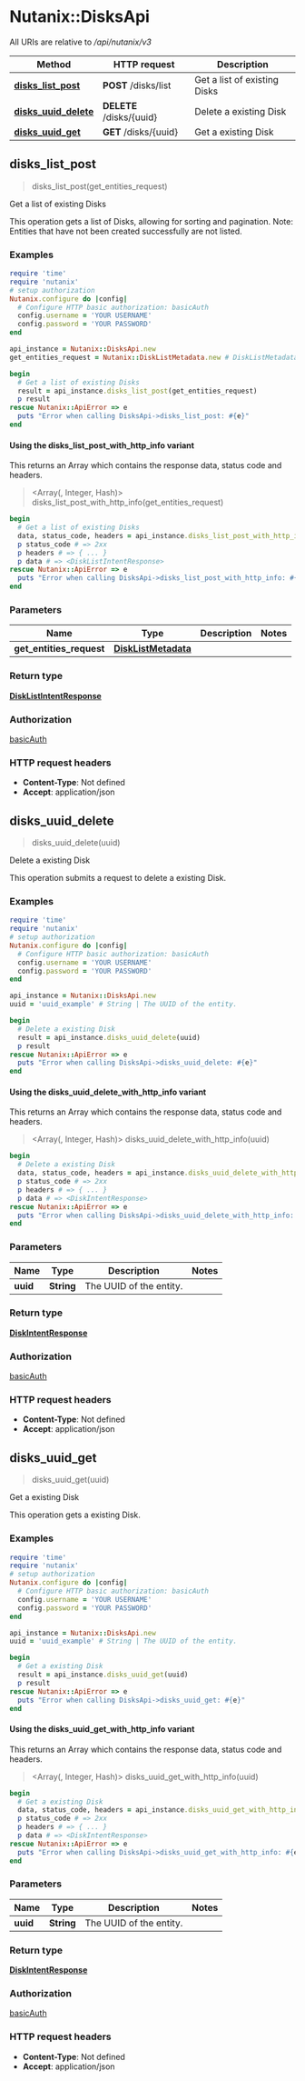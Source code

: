 # Nutanix::DisksApi

All URIs are relative to */api/nutanix/v3*

| Method | HTTP request | Description |
| ------ | ------------ | ----------- |
| [**disks_list_post**](DisksApi.md#disks_list_post) | **POST** /disks/list | Get a list of existing Disks |
| [**disks_uuid_delete**](DisksApi.md#disks_uuid_delete) | **DELETE** /disks/{uuid} | Delete a existing Disk |
| [**disks_uuid_get**](DisksApi.md#disks_uuid_get) | **GET** /disks/{uuid} | Get a existing Disk |


## disks_list_post

> <DiskListIntentResponse> disks_list_post(get_entities_request)

Get a list of existing Disks

This operation gets a list of Disks, allowing for sorting and pagination. Note: Entities that have not been created successfully are not listed. 

### Examples

```ruby
require 'time'
require 'nutanix'
# setup authorization
Nutanix.configure do |config|
  # Configure HTTP basic authorization: basicAuth
  config.username = 'YOUR USERNAME'
  config.password = 'YOUR PASSWORD'
end

api_instance = Nutanix::DisksApi.new
get_entities_request = Nutanix::DiskListMetadata.new # DiskListMetadata | 

begin
  # Get a list of existing Disks
  result = api_instance.disks_list_post(get_entities_request)
  p result
rescue Nutanix::ApiError => e
  puts "Error when calling DisksApi->disks_list_post: #{e}"
end
```

#### Using the disks_list_post_with_http_info variant

This returns an Array which contains the response data, status code and headers.

> <Array(<DiskListIntentResponse>, Integer, Hash)> disks_list_post_with_http_info(get_entities_request)

```ruby
begin
  # Get a list of existing Disks
  data, status_code, headers = api_instance.disks_list_post_with_http_info(get_entities_request)
  p status_code # => 2xx
  p headers # => { ... }
  p data # => <DiskListIntentResponse>
rescue Nutanix::ApiError => e
  puts "Error when calling DisksApi->disks_list_post_with_http_info: #{e}"
end
```

### Parameters

| Name | Type | Description | Notes |
| ---- | ---- | ----------- | ----- |
| **get_entities_request** | [**DiskListMetadata**](DiskListMetadata.md) |  |  |

### Return type

[**DiskListIntentResponse**](DiskListIntentResponse.md)

### Authorization

[basicAuth](../README.md#basicAuth)

### HTTP request headers

- **Content-Type**: Not defined
- **Accept**: application/json


## disks_uuid_delete

> <DiskIntentResponse> disks_uuid_delete(uuid)

Delete a existing Disk

This operation submits a request to delete a existing Disk.

### Examples

```ruby
require 'time'
require 'nutanix'
# setup authorization
Nutanix.configure do |config|
  # Configure HTTP basic authorization: basicAuth
  config.username = 'YOUR USERNAME'
  config.password = 'YOUR PASSWORD'
end

api_instance = Nutanix::DisksApi.new
uuid = 'uuid_example' # String | The UUID of the entity.

begin
  # Delete a existing Disk
  result = api_instance.disks_uuid_delete(uuid)
  p result
rescue Nutanix::ApiError => e
  puts "Error when calling DisksApi->disks_uuid_delete: #{e}"
end
```

#### Using the disks_uuid_delete_with_http_info variant

This returns an Array which contains the response data, status code and headers.

> <Array(<DiskIntentResponse>, Integer, Hash)> disks_uuid_delete_with_http_info(uuid)

```ruby
begin
  # Delete a existing Disk
  data, status_code, headers = api_instance.disks_uuid_delete_with_http_info(uuid)
  p status_code # => 2xx
  p headers # => { ... }
  p data # => <DiskIntentResponse>
rescue Nutanix::ApiError => e
  puts "Error when calling DisksApi->disks_uuid_delete_with_http_info: #{e}"
end
```

### Parameters

| Name | Type | Description | Notes |
| ---- | ---- | ----------- | ----- |
| **uuid** | **String** | The UUID of the entity. |  |

### Return type

[**DiskIntentResponse**](DiskIntentResponse.md)

### Authorization

[basicAuth](../README.md#basicAuth)

### HTTP request headers

- **Content-Type**: Not defined
- **Accept**: application/json


## disks_uuid_get

> <DiskIntentResponse> disks_uuid_get(uuid)

Get a existing Disk

This operation gets a existing Disk.

### Examples

```ruby
require 'time'
require 'nutanix'
# setup authorization
Nutanix.configure do |config|
  # Configure HTTP basic authorization: basicAuth
  config.username = 'YOUR USERNAME'
  config.password = 'YOUR PASSWORD'
end

api_instance = Nutanix::DisksApi.new
uuid = 'uuid_example' # String | The UUID of the entity.

begin
  # Get a existing Disk
  result = api_instance.disks_uuid_get(uuid)
  p result
rescue Nutanix::ApiError => e
  puts "Error when calling DisksApi->disks_uuid_get: #{e}"
end
```

#### Using the disks_uuid_get_with_http_info variant

This returns an Array which contains the response data, status code and headers.

> <Array(<DiskIntentResponse>, Integer, Hash)> disks_uuid_get_with_http_info(uuid)

```ruby
begin
  # Get a existing Disk
  data, status_code, headers = api_instance.disks_uuid_get_with_http_info(uuid)
  p status_code # => 2xx
  p headers # => { ... }
  p data # => <DiskIntentResponse>
rescue Nutanix::ApiError => e
  puts "Error when calling DisksApi->disks_uuid_get_with_http_info: #{e}"
end
```

### Parameters

| Name | Type | Description | Notes |
| ---- | ---- | ----------- | ----- |
| **uuid** | **String** | The UUID of the entity. |  |

### Return type

[**DiskIntentResponse**](DiskIntentResponse.md)

### Authorization

[basicAuth](../README.md#basicAuth)

### HTTP request headers

- **Content-Type**: Not defined
- **Accept**: application/json

